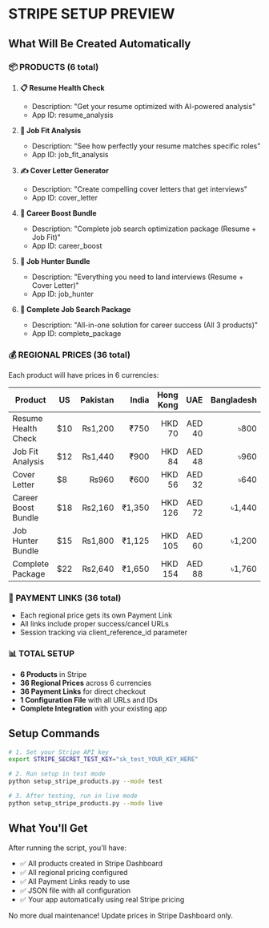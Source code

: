 # STRIPE SETUP PREVIEW

## What Will Be Created Automatically

### 📦 PRODUCTS (6 total)
1. **📋 Resume Health Check** 
   - Description: "Get your resume optimized with AI-powered analysis"
   - App ID: resume_analysis

2. **🎯 Job Fit Analysis**
   - Description: "See how perfectly your resume matches specific roles" 
   - App ID: job_fit_analysis

3. **✍️ Cover Letter Generator**
   - Description: "Create compelling cover letters that get interviews"
   - App ID: cover_letter

4. **🚀 Career Boost Bundle**
   - Description: "Complete job search optimization package (Resume + Job Fit)"
   - App ID: career_boost

5. **🎯 Job Hunter Bundle** 
   - Description: "Everything you need to land interviews (Resume + Cover Letter)"
   - App ID: job_hunter

6. **💼 Complete Job Search Package**
   - Description: "All-in-one solution for career success (All 3 products)"
   - App ID: complete_package

### 💰 REGIONAL PRICES (36 total)

Each product will have prices in 6 currencies:

| Product | US | Pakistan | India | Hong Kong | UAE | Bangladesh |
|---------|----|---------:|------:|----------:|----:|-----------:|
| Resume Health Check | $10 | ₨1,200 | ₹750 | HKD 70 | AED 40 | ৳800 |
| Job Fit Analysis | $12 | ₨1,440 | ₹900 | HKD 84 | AED 48 | ৳960 |
| Cover Letter | $8 | ₨960 | ₹600 | HKD 56 | AED 32 | ৳640 |
| Career Boost Bundle | $18 | ₨2,160 | ₹1,350 | HKD 126 | AED 72 | ৳1,440 |
| Job Hunter Bundle | $15 | ₨1,800 | ₹1,125 | HKD 105 | AED 60 | ৳1,200 |
| Complete Package | $22 | ₨2,640 | ₹1,650 | HKD 154 | AED 88 | ৳1,760 |

### 🔗 PAYMENT LINKS (36 total)
- Each regional price gets its own Payment Link
- All links include proper success/cancel URLs
- Session tracking via client_reference_id parameter

### 📊 TOTAL SETUP
- **6 Products** in Stripe
- **36 Regional Prices** across 6 currencies  
- **36 Payment Links** for direct checkout
- **1 Configuration File** with all URLs and IDs
- **Complete Integration** with your existing app

## Setup Commands

```bash
# 1. Set your Stripe API key
export STRIPE_SECRET_TEST_KEY="sk_test_YOUR_KEY_HERE"

# 2. Run setup in test mode
python setup_stripe_products.py --mode test

# 3. After testing, run in live mode  
python setup_stripe_products.py --mode live
```

## What You'll Get

After running the script, you'll have:
- ✅ All products created in Stripe Dashboard
- ✅ All regional pricing configured
- ✅ All Payment Links ready to use
- ✅ JSON file with all configuration
- ✅ Your app automatically using real Stripe pricing

No more dual maintenance! Update prices in Stripe Dashboard only.